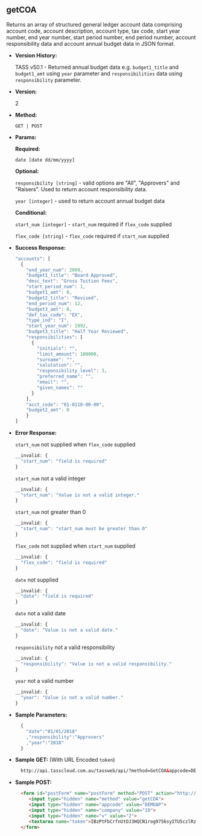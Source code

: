 **getCOA**
----
  Returns an array of structured general ledger account data comprising account code, account description, account type, tax code, start year number, end year number, start period number, end period number, account responsibility data and account annual budget data in JSON format.

* **Version History:**

    TASS v50.1 - Returned annual budget data e.g. `budget1_title` and `budget1_amt` using `year` parameter and `responsibilities` data using `responsibility` parameter.

* **Version:**

  2

* **Method:**

  `GET | POST`
  
*  **Params:**

   **Required:**
 
   `date [date dd/mm/yyyy]`

   **Optional:**

   `responsibility [string]` - valid options are "All", "Approvers" and "Raisers". Used to return account responsibility data.

   `year [integer]` - used to return account annual budget data

   **Conditional:**

   `start_num [integer]` - `start_num` required if `flex_code` supplied

   `flex_code [string]` - `flex_code` required if `start_num` supplied

* **Success Response:**

    ```javascript
    "accounts": [
      {
        "end_year_num": 2099,
        "budget1_title": "Board Approved",
        "desc_text": "Gross Tuition Fees",
        "start_period_num": 1,
        "budget1_amt": 0,
        "budget2_title": "Revised",
        "end_period_num": 12,
        "budget3_amt": 0,
        "def_tax_code": "EX",
        "type_ind": "I",
        "start_year_num": 1992,
        "budget3_title": "Half Year Reviewed",
        "responsibilities": [
          {
            "initials": "",
            "limit_amount": 100000,
            "surname": "",
            "salutation": "",
            "responsibility_level": 3,
            "preferred_name": "",
            "email": "",
            "given_names": ""
          }
        ],
        "acct_code": "01-0110-00-00",
        "budget2_amt": 0
        }
    ]
    ```
 
* **Error Response:**

    `start_num` not supplied when `flex_code` supplied
    ```javascript
    __invalid: {
      "start_num": "field is required"
    }
    ```

    `start_num` not a valid integer
    ```javascript
    __invalid: {
      "start_num": "Value is not a valid integer."
    }
    ```

    `start_num` not greater than 0
    ```javascript
    __invalid: {
      "start_num": "start_num must be greater than 0"
    }
    ```

    `flex_code` not supplied when `start_num` supplied
    ```javascript
    __invalid: {
      "flex_code": "field is required"
    }
    ```

    `date` not supplied
    ```javascript
    __invalid: {
      "date": "field is required"
    }
    ```
    
    `date` not a valid date
    ```javascript
    __invalid: {
      "date": "Value is not a valid date."
    }
    ```

    `responsibility` not a valid responsibility
    ```javascript
    __invalid: {
      "responsibility": "Value is not a valid responsibility."
    }
    ```

    `year` not a valid number
    ```javascript
    __invalid: {
      "year": "Value is not a valid number."
    }
    
* **Sample Parameters:**

  ```javascript
    { 
      "date":"01/01/2018"
      ,"responsibility":"Approvers"
      ,"year":"2018"
    }
  ```

* **Sample GET:** (With URL Encoded `token`)

  ```HTML
    http://api.tasscloud.com.au/tassweb/api/?method=GetCOA&appcode=DEMOAP&company=10&v=2&token=IBzPtFbCrfnUtDJ3HQCN1rog9756syITU5czlRz1pog%3D
  ```
  
* **Sample POST:**

  ```HTML
    <form id="postForm" name="postForm" method="POST" action="http://api.tasscloud.com.au/tassweb/api/">
       <input type="hidden" name="method" value="getCOA">
       <input type="hidden" name="appcode" value="DEMOAP">
       <input type="hidden" name="company" value="10">
       <input type="hidden" name="v" value="2">
       <textarea name="token">IBzPtFbCrfnUtDJ3HQCN1rog9756syITU5czlRz1pog=</textarea>
    </form>
  ```

